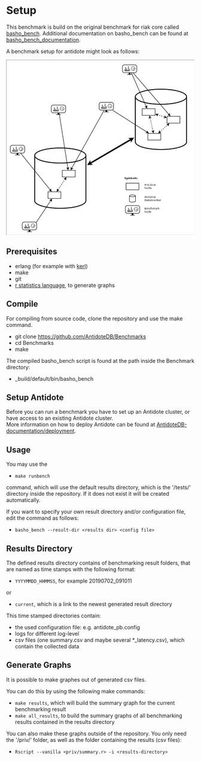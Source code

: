 # Setup

This benchmark is build on the original benchmark for riak core called [basho_bench](https://github.com/basho/basho_bench).
Additional documentation on basho_bench can be found at [basho_bench_documentation](https://docs.riak.com/riak/kv/latest/using/performance/benchmarking).

A benchmark setup for antidote might look as follows:

![](images/BenchmarkForAntidote.png)

## Prerequisites

- erlang (for example with [kerl](https://github.com/kerl/kerl))
- make
- git
- [r statistics language](https://www.r-project.org), to generate graphs

## Compile
For compiling from source code, clone the repository and use the make command.

- git clone https://github.com/AntidoteDB/Benchmarks
- cd Benchmarks
- make

The compiled basho_bench script is found at the path inside the Benchmark directory: 
- _build/default/bin/basho_bench

## Setup Antidote

Before you can run a benchmark you have to set up an Antidote cluster, or have access to an existing Antidote cluster.  
More information on how to deploy Antidote can be found at [AntidoteDB-documentation/deployment](https://github.com/AntidoteDB/AntidoteDB-documentation/tree/master/deployment).

## Usage

You may use the
- `make runbench` 

command, which will use the default results directory, which is the '/tests/' directory inside the repository. If it does not exist it will be created automatically.  

If you want to specify your own result directory and/or configuration file, edit the command as follows:
- `basho_bench --result-dir <results dir> <config file>`

## Results Directory

The defined results directory contains of benchmarking result folders, that are named as time stamps with the following format: 
- `YYYYMMDD_HHMMSS`, for example 20190702_091011

or 
- `current`, which is a link to the newest generated result directory

This time stamped directories contain:
- the used configuration file: e.g. antidote_pb.config
- logs for different log-level
- csv files (one summary.csv and maybe several *_latency.csv), which contain the collected data

## Generate Graphs

It is possible to make graphes out of generated csv files.

You can do this by using the following make commands:
- `make results`, which will build the summary graph for the current benchmarking result
- `make all_results`, to build the summary graphs of all benchmarking results contained in the results directory

You can also make these graphs outside of the repository. You only need the '/priv/' folder, as well as the folder containing the results (csv files):
- `Rscript --vanilla <priv/summary.r> -i <results-directory>`
